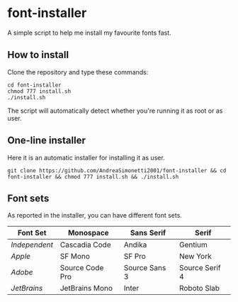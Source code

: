 # font-installer
A simple script to help me install my favourite fonts fast.

## How to install
Clone the repository and type these commands:
```
cd font-installer
chmod 777 install.sh
./install.sh
```
The script will automatically detect whether you're running it as root or as user.

## One-line installer
Here it is an automatic installer for installing it as user.
```
git clone https://github.com/AndreaSimonetti2001/font-installer && cd font-installer && chmod 777 install.sh && ./install.sh
```

## Font sets
As reported in the installer, you can have different font sets.

| Font Set  | Monospace         | Sans Serif      | Serif         |
|-----------|-------------------|-----------------|---------------|
| _Independent_   | Cascadia Code     | Andika      | Gentium     |
| _Apple_   | SF Mono     | SF Pro      | New York     |
| _Adobe_     | Source Code Pro   | Source Sans 3   | Source Serif 4|
| _JetBrains_ | JetBrains Mono    | Inter           | Roboto Slab   |

